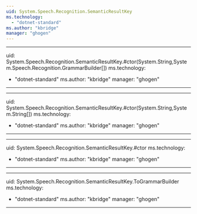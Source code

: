 ```yaml
---
uid: System.Speech.Recognition.SemanticResultKey
ms.technology: 
  - "dotnet-standard"
ms.author: "kbridge"
manager: "ghogen"
---
```


---
uid: System.Speech.Recognition.SemanticResultKey.#ctor(System.String,System.Speech.Recognition.GrammarBuilder[])
ms.technology: 
  - "dotnet-standard"
ms.author: "kbridge"
manager: "ghogen"
---

---
uid: System.Speech.Recognition.SemanticResultKey.#ctor(System.String,System.String[])
ms.technology: 
  - "dotnet-standard"
ms.author: "kbridge"
manager: "ghogen"
---

---
uid: System.Speech.Recognition.SemanticResultKey.#ctor
ms.technology: 
  - "dotnet-standard"
ms.author: "kbridge"
manager: "ghogen"
---

---
uid: System.Speech.Recognition.SemanticResultKey.ToGrammarBuilder
ms.technology: 
  - "dotnet-standard"
ms.author: "kbridge"
manager: "ghogen"
---
